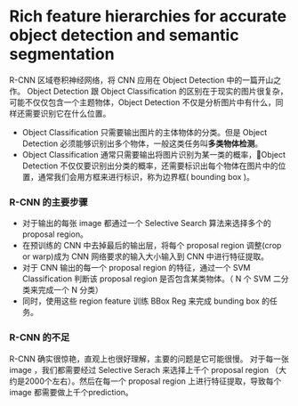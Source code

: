 # Rich feature hierarchies for accurate object detection and semantic segmentation

R-CNN 区域卷积神经网络，将 CNN 应用在 Object Detection 中的一篇开山之作。
Object Detection 跟 Object Classification 的区别在于现实的图片很复杂，可能不仅仅包含一个主题物体，Object Detection 不仅是分析图片中有什么，同样还需要识别它在什么位置。

- Object Classification 只需要输出图片的主体物体的分类。但是 Object Detection 必须能够识别出多个物体，一般这类任务叫**多类物体检测**。
- Object Classification 通常只需要输出将图片识别为某一类的概率，Object Detection 不仅仅要识别出分类的概率，还需要标识出每个物体在图片中的位置，通常我们会用方框来进行标识，称为边界框( bounding box )。

### R-CNN 的主要步骤
- 对于输出的每张 image 都通过一个 Selective Search 算法来选择多个的 proposal region。
- 在预训练的 CNN 中去掉最后的输出层，将每个 proposal region 调整(crop or warp)成为 CNN 网络要求的输入大小输入到 CNN 中进行特征提取。
- 对于 CNN 输出的每一个 proposal region 的特征，通过一个 SVM Classification 判断该 proposal region 是否包含某类物体。（ N 个 SVM 二分类来完成一个 N 分类）
- 同时，使用这些 region feature 训练 BBox Reg 来完成 bunding box 的任务。

### R-CNN 的不足
R-CNN 确实很惊艳，直观上也很好理解，主要的问题是它可能很慢。
对于每一张 image ，我们都需要经过 Selective Serach 来选择上千个 proposal region （大约是2000个左右）。然后在每一个 proposal region 上进行特征提取，导致每个 image 都需要做上千个prediction。